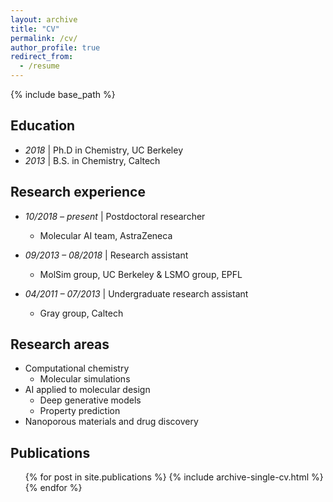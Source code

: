 ```yaml
---
layout: archive
title: "CV"
permalink: /cv/
author_profile: true
redirect_from:
  - /resume
---
```


{% include base_path %}

## Education
* *2018* \| Ph.D in Chemistry, UC Berkeley
* *2013* \| B.S. in Chemistry, Caltech

## Research experience
* *10/2018 – present* \| Postdoctoral researcher
  * Molecular AI team, AstraZeneca

* *09/2013 – 08/2018* \| Research assistant
  * MolSim group, UC Berkeley & LSMO group, EPFL

* *04/2011 – 07/2013* \| Undergraduate research assistant
  * Gray group, Caltech
  
## Research areas
* Computational chemistry
  * Molecular simulations
* AI applied to molecular design
  * Deep generative models
  * Property prediction
* Nanoporous materials and drug discovery

## Publications
  <ul>{% for post in site.publications %}
    {% include archive-single-cv.html %}
  {% endfor %}</ul>
